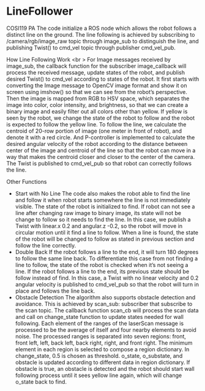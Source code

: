 # LineFollower
COSI119 PA
The code initialize a ROS node which allows the robot follows a distinct line on the ground. The line following is achieved by subscribing to /camera/rgb/image_raw topic through image_sub to distinguish the line, and publishing Twist() to cmd_vel topic through publisher cmd_vel_pub. 

How Line Following Work <br \>
	For Image messages received by image_sub, the callback function for the subscriber image_callback will process the received message, update states of the robot, and publish desired Twist() to cmd_vel according to states of the robot. It first starts with converting the Image message to OpenCV image format and show it on screen using imshow() so that we can see from the robot’s perspective. Then the image is mapped from RGB to HSV space, which separates the image into color, color intensity, and brightness, so that we can create a binary image and easily filter out all colors other than yellow. If yellow is seen by the robot, we change the state of the robot to follow and the robot is expected to follow the yellow line. To follow the line, we calculate the centroid of 20-row portion of image (one meter in front of robot), and denote it with a red circle. And P-controller is implemented to calculate the desired angular velocity of the robot according to the distance between center of the image and centroid of the line so that the robot can move in a way that makes the centroid closer and closer to the center of the camera. The Twist is published to cmd_vel_pub so that robot can correctly follows the line. 

Other Functions
- Start with No Line
	The code also makes the robot able to find the line and follow it when robot starts somewhere the line is not immediately visible. The state of the robot is initialized to find. If robot can not see a line after changing raw image to binary image, its state will not be change to follow so it needs to find the line. In this case, we publish a Twist with linear.x 0.2 and angular.z -0.2, so the robot will move in circular motion until it find a line to follow. When a line is found, the state of the robot will be changed to follow as stated in previous section and follow the line correctly.  
- Double Back
	If the robot follows a line to the end, it will turn 180 degrees to follow the same line back. To differentiate this case from not finding a line to follow, the state of the robot is checked when it’s not seeing a line. If the robot follows a line to the end, its previous state should be follow instead of find. In this case, a Twist with no linear velocity and 0.2 angular velocity is published to cmd_vel_pub so that the robot will turn in place and follows the line back.   
- Obstacle Detection
	The algorithm also supports obstacle detection and avoidance. This is achieved by scan_sub: subscriber that subscribe to the scan topic. The callback function scan_cb will process the scan data and call on change_state function to update states needed for wall following. Each element of the ranges of the laserScan message is processed to be the average of itself and four nearby elements to avoid noise. The processed ranges is separated into seven regions: front, front left, left, back left, back right, right, and front right. The minimum element in each region is selected to compose a region dictionary. In change_state, 0.5 is chosen as threshold. o_state, o_substate, and obstacle is updated according to different data in region dictionary. If obstacle is true, an obstacle is detected and the robot should start wall following process until it sees yellow line again, which will change o_state back to find.     


